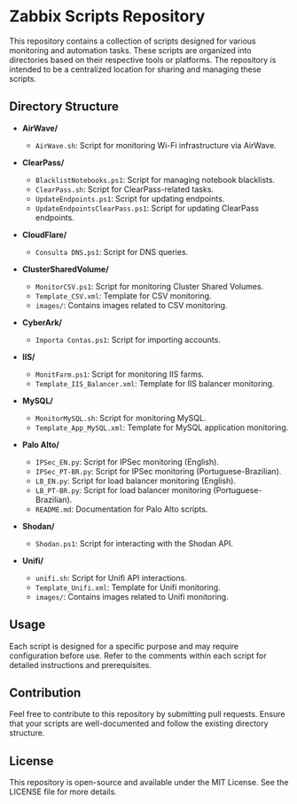 # Zabbix Scripts Repository

This repository contains a collection of scripts designed for various monitoring and automation tasks. These scripts are organized into directories based on their respective tools or platforms. The repository is intended to be a centralized location for sharing and managing these scripts.

## Directory Structure

- **AirWave/**
  - `AirWave.sh`: Script for monitoring Wi-Fi infrastructure via AirWave.

- **ClearPass/**
  - `BlacklistNotebooks.ps1`: Script for managing notebook blacklists.
  - `ClearPass.sh`: Script for ClearPass-related tasks.
  - `UpdateEndpoints.ps1`: Script for updating endpoints.
  - `UpdateEndpointsClearPass.ps1`: Script for updating ClearPass endpoints.

- **CloudFlare/**
  - `Consulta DNS.ps1`: Script for DNS queries.

- **ClusterSharedVolume/**
  - `MonitorCSV.ps1`: Script for monitoring Cluster Shared Volumes.
  - `Template_CSV.xml`: Template for CSV monitoring.
  - `images/`: Contains images related to CSV monitoring.

- **CyberArk/**
  - `Importa Contas.ps1`: Script for importing accounts.

- **IIS/**
  - `MonitFarm.ps1`: Script for monitoring IIS farms.
  - `Template_IIS_Balancer.xml`: Template for IIS balancer monitoring.

- **MySQL/**
  - `MonitorMySQL.sh`: Script for monitoring MySQL.
  - `Template_App_MySQL.xml`: Template for MySQL application monitoring.

- **Palo Alto/**
  - `IPSec_EN.py`: Script for IPSec monitoring (English).
  - `IPSec_PT-BR.py`: Script for IPSec monitoring (Portuguese-Brazilian).
  - `LB_EN.py`: Script for load balancer monitoring (English).
  - `LB_PT-BR.py`: Script for load balancer monitoring (Portuguese-Brazilian).
  - `README.md`: Documentation for Palo Alto scripts.

- **Shodan/**
  - `Shodan.ps1`: Script for interacting with the Shodan API.

- **Unifi/**
  - `unifi.sh`: Script for Unifi API interactions.
  - `Template_Unifi.xml`: Template for Unifi monitoring.
  - `images/`: Contains images related to Unifi monitoring.

## Usage

Each script is designed for a specific purpose and may require configuration before use. Refer to the comments within each script for detailed instructions and prerequisites.

## Contribution

Feel free to contribute to this repository by submitting pull requests. Ensure that your scripts are well-documented and follow the existing directory structure.

## License

This repository is open-source and available under the MIT License. See the LICENSE file for more details.

